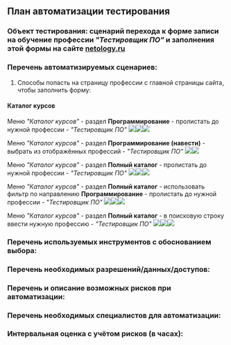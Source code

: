 ## План автоматизации тестирования 

### Объект тестирования: сценарий перехода к форме записи на обучение профессии _"Тестировщик ПО"_ и заполнения этой формы на сайте **[netology.ru](https://netology.ru/)**


### Перечень автоматизируемых сценариев:

1. Способы попасть на страницу профессии с главной страницы сайта, чтобы заполнить форму:

#### Каталог курсов

Меню _"Каталог курсов"_ - раздел **Программирование** - пролистать до нужной профессии - _"Тестировщик ПО"_
![](Screenshots/Menu_catalog.png)![](Screenshots/Section_programming.png)![](Screenshots/Profession_QA.png)

Меню _"Каталог курсов"_ - раздел **Программирование (навести)** - выбрать из отображённых профессий - _"Тестировщик ПО"_
![](Screenshots/Menu_catalog.png)![](Screenshots/Section_QA.png)

Меню _"Каталог курсов"_ - раздел **Полный каталог** - пролистать до нужной профессии - _"Тестировщик ПО"_
![](Screenshots/Menu_catalog.png)![](Screenshots/Full_catalog.png)![](Screenshots/Profession_QA.png)

Меню _"Каталог курсов"_ - раздел **Полный каталог** - использовать фильтр по направлению **Программирование** - пролистать до нужной профессии - _"Тестировщик ПО"_
![](Screenshots/Menu_catalog.png)![](Screenshots/Full_catalog.png)![](Screenshots/Full_catalog_Filter.png)

Меню _"Каталог курсов"_  - раздел **Полный каталог** - в поисковую строку ввести нужную профессию - _"Тестировщик ПО"_
![](Screenshots/Menu_catalog.png)![](Screenshots/Full_catalog.png)![](Screenshots/Input_QA.png)

[comment]: <> (TO DO:)

[comment]: <> (5&#41; Меню Нео - пролистать до нужной профессии)

[comment]: <> (6&#41; Меню Нео - филтьр Программирование - пролистать до нужной профессии)

[comment]: <> (7&#41; Раздел актуальные темы - программирование - пролистать)

[comment]: <> (8&#41; Главная страница - раскройте свои слиьные стороны - выбрать курс - пролистать до конца)

[comment]: <> (9&#41; Главная страница - раскройте свои слиьные стороны - выбрать курс - фильтр &#40;программ&#41; - выбрать профессию)

[comment]: <> (10&#41; Главная страница - раскройте свои слиьные стороны - выбрать курс - фильтр &#40;программ&#41; - ввести в поисковой строке нужное направление)

[comment]: <> (11&#41; ГЛавная страница - пролистать вниз - Обучение - Программирование - пролистать до нужной профессии)
### Перечень используемых инструментов с обоснованием выбора:
### Перечень необходимых разрешений/данных/доступов:
### Перечень и описание возможных рисков при автоматизации:
### Перечень необходимых специалистов для автоматизации:
### Интервальная оценка с учётом рисков (в часах):
